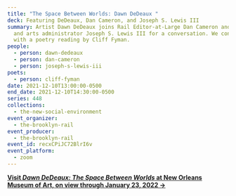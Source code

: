 ```yaml
---
title: "The Space Between Worlds: Dawn DeDeaux "
deck: Featuring DeDeaux, Dan Cameron, and Joseph S. Lewis III
summary: Artist Dawn DeDeaux joins Rail Editor-at-Large Dan Cameron and artist
  and arts administrator Joseph S. Lewis III for a conversation. We conclude
  with a poetry reading by Cliff Fyman.
people:
  - person: dawn-dedeaux
  - person: dan-cameron
  - person: joseph-s-lewis-iii
poets:
  - person: cliff-fyman
date: 2021-12-10T13:00:00-0500
end_date: 2021-12-10T14:30:00-0500
series: 448
collections:
  - the-new-social-environment
event_organizer:
  - the-brooklyn-rail
event_producer:
  - the-brooklyn-rail
event_id: recxCPiJC72BlrI6v
event_platform:
  - zoom
---
```

**[Visit *Dawn DeDeaux: The Space Between Worlds* at New Orleans Museum of Art, on view through January 23, 2022 →](https://noma.org/exhibitions/dawn-dedeaux-the-space-between-worlds/)**